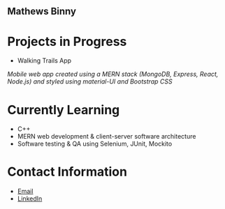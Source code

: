 ## Mathews Binny

<!--
**mathewsbinny/mathewsbinny** is a ✨ _special_ ✨ repository because its `README.md` (this file) appears on your GitHub profile.

Here are some ideas to get you started:

- 🔭 I’m currently working on ...
- 🌱 I’m currently learning ...
- 👯 I’m looking to collaborate on ...
- 🤔 I’m looking for help with ...
- 💬 Ask me about ...
- 📫 How to reach me: ...
- 😄 Pronouns: ...
- ⚡ Fun fact: ...
-->
# Projects in Progress
- Walking Trails App

*Mobile web app created using a MERN stack (MongoDB, Express, React, Node.js) and styled using material-UI and Bootstrap CSS*
# Currently Learning
- C++
- MERN web development & client-server software architecture
- Software testing & QA using Selenium, JUnit, Mockito
# Contact Information
- [Email](mathewsb.00@gmail.com)
- [LinkedIn](https://www.linkedin.com/in/mathewsbinny/)
